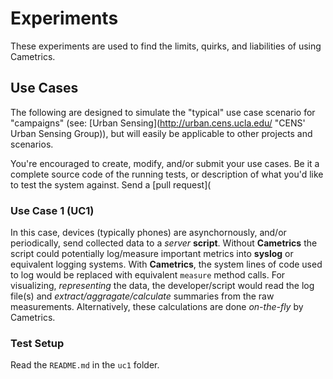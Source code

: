 Experiments
===========
These experiments are used to find the limits, quirks, and liabilities of using Cametrics.

Use Cases
---------
The following are designed to simulate the "typical" use case scenario for "campaigns" (see: [Urban Sensing](http://urban.cens.ucla.edu/ "CENS' Urban Sensing Group)), but will easily be applicable to other projects and scenarios.

You're encouraged to create, modify, and/or submit your use cases. Be it a complete source code of the running tests, or description of what you'd like to test the system against. Send a [pull request](

### Use Case 1 (UC1)
In this case, devices (typically phones) are asynchornously, and/or periodically, send collected data to a *server* **script**. Without **Cametrics** the script could potentially log/measure important metrics into **syslog** or equivalent logging systems. With **Cametrics**, the system lines of code used to log would be replaced with equivalent `measure` method calls. For visualizing, *representing* the data, the developer/script would read the log file(s) and *extract/aggragate/calculate* summaries from the raw measurements. Alternatively, these calculations are done *on-the-fly* by Cametrics. 

### Test Setup
Read the `README.md` in the `uc1` folder.